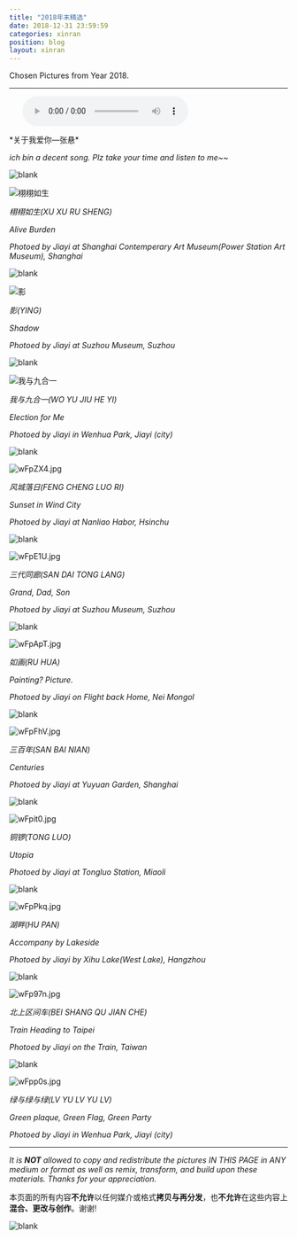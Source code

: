 ```yaml
---
title: "2018年末精选"
date: 2018-12-31 23:59:59
categories: xinran
position: blog
layout: xinran
---
```


Chosen Pictures from Year 2018.

---

<ul class="list-inline text-center">
<audio controls="controls">
    <source src="http://music.163.com/song/media/outer/url?id=16435049.mp3" type="audio/ogg">
    <source src="http://music.163.com/song/media/outer/url?id=16435049.mp3" type="audio/mpeg">
<embed height="50" width="1500" src="http://music.163.com/song/media/outer/url?id=16435049.mp3" />
</audio>
</ul>
*关于我爱你—张悬*

*ich bin a decent song. Plz take your time and listen to me~~*

![blank](/assets/img/placeholder.png)

![栩栩如生](https://s1.ax1x.com/2020/09/04/wFpJje.jpg)

*栩栩如生(XU XU RU SHENG)*

*Alive Burden*

*Photoed by Jiayi at Shanghai Contemperary Art Museum(Power Station Art Museum), Shanghai*

![blank](/assets/img/placeholder.png)

![影](https://s1.ax1x.com/2020/09/04/wFpnB9.jpg)

*影(YING)*

*Shadow*

*Photoed by Jiayi at Suzhou Museum, Suzhou*

![blank](/assets/img/placeholder.png)

![我与九合一](https://s1.ax1x.com/2020/09/04/wFpmnJ.jpg)

*我与九合一(WO YU JIU HE YI)*

*Election for Me*

*Photoed by Jiayi in Wenhua Park, Jiayi (city)*

![blank](/assets/img/placeholder.png)

![wFpZX4.jpg](https://s1.ax1x.com/2020/09/04/wFpZX4.jpg)

*风城落日(FENG CHENG LUO RI)*

*Sunset in Wind City*

*Photoed by Jiayi at Nanliao Habor, Hsinchu*

![blank](/assets/img/placeholder.png)

![wFpE1U.jpg](https://s1.ax1x.com/2020/09/04/wFpE1U.jpg)

*三代同廊(SAN DAI TONG LANG)*

*Grand, Dad, Son*

*Photoed by Jiayi at Suzhou Museum, Suzhou*

![blank](/assets/img/placeholder.png)

![wFpApT.jpg](https://s1.ax1x.com/2020/09/04/wFpApT.jpg)

*如画(RU HUA)*

*Painting? Picture.*

*Photoed by Jiayi on Flight back Home, Nei Mongol*

![blank](/assets/img/placeholder.png)

![wFpFhV.jpg](https://s1.ax1x.com/2020/09/04/wFpFhV.jpg)

*三百年(SAN BAI NIAN)*

*Centuries*

*Photoed by Jiayi at Yuyuan Garden, Shanghai*

![blank](/assets/img/placeholder.png)

![wFpit0.jpg](https://s1.ax1x.com/2020/09/04/wFpit0.jpg)

*铜锣(TONG LUO)*

*Utopia*

*Photoed by Jiayi at Tongluo Station, Miaoli*

![blank](/assets/img/placeholder.png)

![wFpPkq.jpg](https://s1.ax1x.com/2020/09/04/wFpPkq.jpg)

*湖畔(HU PAN)*

*Accompany by Lakeside*

*Photoed by Jiayi by Xihu Lake(West Lake), Hangzhou*

![blank](/assets/img/placeholder.png)

![wFp97n.jpg](https://s1.ax1x.com/2020/09/04/wFp97n.jpg)

*北上区间车(BEI SHANG QU JIAN CHE)*

*Train Heading to Taipei*

*Photoed by Jiayi on the Train, Taiwan*

![blank](/assets/img/placeholder.png)

![wFpp0s.jpg](https://s1.ax1x.com/2020/09/04/wFpp0s.jpg)

*绿与绿与绿(LV YU LV YU LV)*

*Green plaque, Green Flag, Green Party*

*Photoed by Jiayi in Wenhua Park, Jiayi (city)*

---

*It is **NOT** allowed to copy and redistribute the pictures IN THIS PAGE in ANY medium or format as well as remix, transform, and build upon these materials. Thanks for your appreciation.*

本页面的所有内容**不允许**以任何媒介或格式**拷贝与再分发**，也**不允许**在这些内容上**混合、更改与创作**。谢谢!

![blank](/assets/img/placeholder.png)

